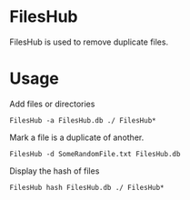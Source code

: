 FilesHub
========

FilesHub is used to remove duplicate files.

Usage
======

Add files or directories
```
FilesHub -a FilesHub.db ./ FilesHub*
```

Mark a file is a duplicate of another.
```
FilesHub -d SomeRandomFile.txt FilesHub.db
```

Display the hash of files
```
FilesHub hash FilesHub.db ./ FilesHub*
```

